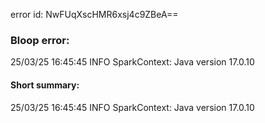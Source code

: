 error id: NwFUqXscHMR6xsj4c9ZBeA==
### Bloop error:

25/03/25 16:45:45 INFO SparkContext: Java version 17.0.10
#### Short summary: 

25/03/25 16:45:45 INFO SparkContext: Java version 17.0.10